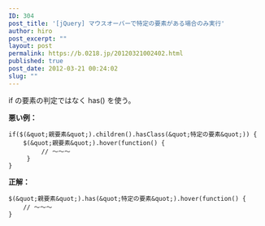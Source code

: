 ```yaml
---
ID: 304
post_title: '[jQuery] マウスオーバーで特定の要素がある場合のみ実行'
author: hiro
post_excerpt: ""
layout: post
permalink: https://b.0218.jp/20120321002402.html
published: true
post_date: 2012-03-21 00:24:02
slug: ""
---
```

if の要素の判定ではなく has() を使う。

<b>悪い例：</b>
```
if($(&quot;親要素&quot;).children().hasClass(&quot;特定の要素&quot;)) {
    $(&quot;親要素&quot;).hover(function() {
         // ～～～
     }
}
```

<b>正解：</b>
```
$(&quot;親要素&quot;).has(&quot;特定の要素&quot;).hover(function() {
    // ～～～
}
```